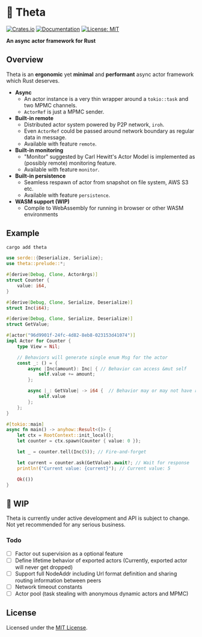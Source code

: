 # 🔗 Theta

[![Crates.io](https://img.shields.io/crates/v/theta.svg)](https://crates.io/crates/theta)
[![Documentation](https://docs.rs/theta/badge.svg)](https://docs.rs/theta)
[![License: MIT](https://img.shields.io/badge/License-MIT-yellow.svg)](https://opensource.org/licenses/MIT)

**An async actor framework for Rust**

## Overview
Theta is an **ergonomic** yet **minimal** and **performant** async actor framework which Rust deserves.

- **Async**
  - An actor instance is a very thin wrapper around a `tokio::task` and two MPMC channels.
  - `ActorRef` is just a MPMC sender.
- **Built-in remote**
  - Distributed actor system powered by P2P network, `iroh`.
  - Even `ActorRef` could be passed around network boundary as regular data in message.
  - Available with feature `remote`.
- **Built-in monitoring**
  - "Monitor" suggested by Carl Hewitt's Actor Model is implemented as (possibly remote) monitoring feature.
  - Available with feature `monitor`.
- **Built-in persistence**
  - Seamless respawn of actor from snapshot on file system, AWS S3 etc.
  - Available with feature `persistence`.
- **WASM support (WIP)**
  - Compile to WebAssembly for running in browser or other WASM environments

## Example
```sh
cargo add theta
```

```rust
use serde::{Deserialize, Serialize};
use theta::prelude::*;

#[derive(Debug, Clone, ActorArgs)]
struct Counter {
    value: i64,
}

#[derive(Debug, Clone, Serialize, Deserialize)]
struct Inc(i64);

#[derive(Debug, Clone, Serialize, Deserialize)]
struct GetValue;

#[actor("96d9901f-24fc-4d82-8eb8-023153d41074")]
impl Actor for Counter {
    type View = Nil;

    // Behaviors will generate single enum Msg for the actor
    const _: () = {
        async |Inc(amount): Inc| { // Behavior can access &mut self
            self.value += amount;
        };

        async |_: GetValue| -> i64 {  // Behavior may or may not have return
            self.value 
        };
    };
}

#[tokio::main]
async fn main() -> anyhow::Result<()> {
    let ctx = RootContext::init_local();
    let counter = ctx.spawn(Counter { value: 0 });

    let _ = counter.tell(Inc(5)); // Fire-and-forget

    let current = counter.ask(GetValue).await?; // Wait for response
    println!("Current value: {current}"); // Current value: 5

    Ok(())
}
```


## 🚧 WIP
Theta is currently under active development and API is subject to change. Not yet recommended for any serious business.
### Todo
- [ ] Factor out supervision as a optional feature
- [ ] Define lifetime behavior of exported actors (Currently, exported actor will never get dropped)
- [ ] Support full NodeAddr including Url format definition and sharing routing information between peers
- [ ] Network timeout constants
- [ ] Actor pool (task stealing with anonymous dynamic actors and MPMC)

## License

Licensed under the [MIT License](LICENSE).